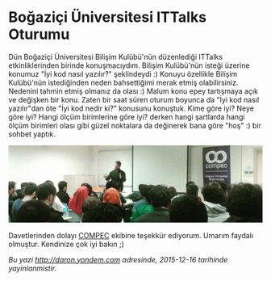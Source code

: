 # Boğaziçi Üniversitesi ITTalks Oturumu
Dün Boğaziçi Üniversitesi Bilişim Kulübü'nün düzenlediği ITTalks etkinliklerinden birinde konuşmacıydım. Bilişim Kulübü'nün isteği üzerine konumuz "İyi kod nasıl yazılır?" şeklindeydi :) Konuyu özellikle Bilişim Kulübü'nün istediğinden neden bahsettiğimi merak etmiş olabilirsiniz. Nedenini tahmin etmiş olmanız da olası :) Malum konu epey tartışmaya açık ve değişken bir konu. Zaten bir saat süren oturum boyunca da "İyi kod nasıl yazılır"dan öte "İyi kod nedir ki?" konusunu konuştuk. Kime göre iyi? Neye göre iyi? Hangi ölçüm birimlerine göre iyi? derken hangi şartlarda hangi ölçüm birimleri olası gibi güzel noktalara da değinerek bana göre "hoş" :) bir sohbet yaptık.

![](media/Bogazici_Universitesi_ITTalks_Oturumu/ITTalks.jpg)

Davetlerinden dolayı [COMPEC](http://compec.boun.edu.tr/site/) ekibine teşekkür ediyorum. Umarım faydalı olmuştur. Kendinize çok iyi bakın ;)


*Bu yazi http://daron.yondem.com adresinde, 2015-12-16 tarihinde yayinlanmistir.*

